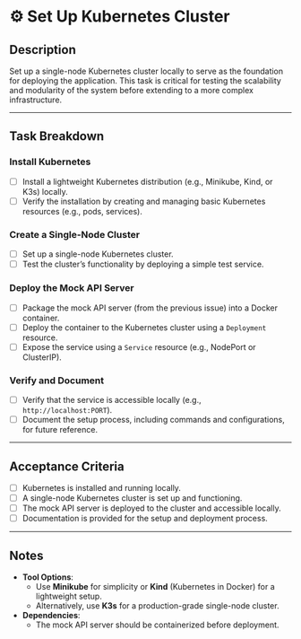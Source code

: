# ⚙️ Set Up Kubernetes Cluster

## Description
Set up a single-node Kubernetes cluster locally to serve as the foundation for deploying the application. This task is critical for testing the scalability and modularity of the system before extending to a more complex infrastructure.

---

## Task Breakdown

### **Install Kubernetes**
- [ ] Install a lightweight Kubernetes distribution (e.g., Minikube, Kind, or K3s) locally.
- [ ] Verify the installation by creating and managing basic Kubernetes resources (e.g., pods, services).

### **Create a Single-Node Cluster**
- [ ] Set up a single-node Kubernetes cluster.
- [ ] Test the cluster’s functionality by deploying a simple test service.

### **Deploy the Mock API Server**
- [ ] Package the mock API server (from the previous issue) into a Docker container.
- [ ] Deploy the container to the Kubernetes cluster using a `Deployment` resource.
- [ ] Expose the service using a `Service` resource (e.g., NodePort or ClusterIP).

### **Verify and Document**
- [ ] Verify that the service is accessible locally (e.g., `http://localhost:PORT`).
- [ ] Document the setup process, including commands and configurations, for future reference.

---

## Acceptance Criteria
- [ ] Kubernetes is installed and running locally.
- [ ] A single-node Kubernetes cluster is set up and functioning.
- [ ] The mock API server is deployed to the cluster and accessible locally.
- [ ] Documentation is provided for the setup and deployment process.

---

## Notes
- **Tool Options**:
  - Use **Minikube** for simplicity or **Kind** (Kubernetes in Docker) for a lightweight setup.
  - Alternatively, use **K3s** for a production-grade single-node cluster.
- **Dependencies**:
  - The mock API server should be containerized before deployment.


